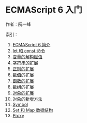 # ECMAScript 6 入门

作者：阮一峰

索引：

1. [ECMAScript 6 简介](./ECMAScript6简介.md)
2. [let 和 const 命令](./let和const命令.md)
3. [变量的解构赋值](./变量的解构赋值.md)
4. [字符串的扩展](./字符串的扩展.md)
5. [正则的扩展](./正则的扩展.md)
6. [数值的扩展](./数值的扩展.md)
7. [函数的扩展](./函数的扩展.md)
8. [数组的扩展](./数组的扩展.md)
9. [对象的扩展](./对象的扩展.md)
10. [对象的新增方法](./对象的新增方法.md)
11. [Symbol](./Symbol.md)
12. [Set 和 Map 数据结构](./Set和Map数据结构.md)
13. [Proxy](./proxy.md)
